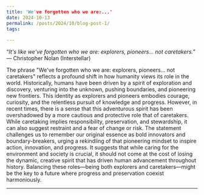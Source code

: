 ```yaml
---
title: 'We've forgotten who we are:...'
date: 2024-10-13
permalink: /posts/2024/10/blog-post-1/
tags:
  
---
```


 
“*It's like we've forgotten who we are: explorers, pioneers... not caretakers.*” ― Christopher Nolan (Interstellar)


The phrase "We've forgotten who we are: explorers, pioneers... not caretakers" reflects a profound shift in how humanity views its role in the world. Historically, humans have been driven by a spirit of exploration and discovery, venturing into the unknown, pushing boundaries, and pioneering new frontiers. This identity as explorers and pioneers embodies courage, curiosity, and the relentless pursuit of knowledge and progress. However, in recent times, there is a sense that this adventurous spirit has been overshadowed by a more cautious and protective role that of caretakers. While caretaking implies responsibility, preservation, and stewardship, it can also suggest restraint and a fear of change or risk. The statement challenges us to remember our original essence as bold innovators and boundary-breakers, urging a rekindling of that pioneering mindset to inspire action, innovation, and progress. It suggests that while caring for the environment and society is crucial, it should not come at the cost of losing the dynamic, creative spirit that has driven human advancement throughout history. Balancing these roles—being both explorers and caretakers—might be the key to a future where progress and preservation coexist harmoniously.

------

